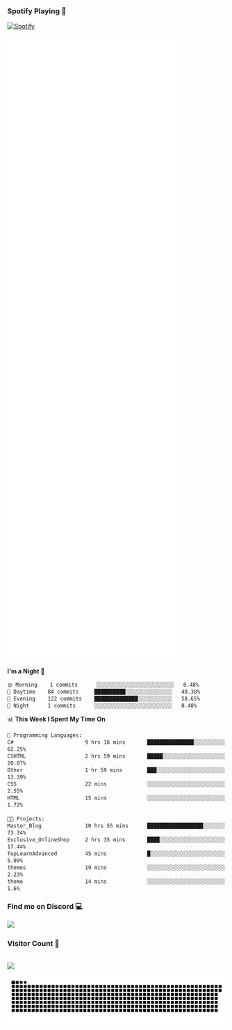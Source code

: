 ### Spotify Playing 🎵
[![Spotify](https://spotify-livestats-callme-milad.vercel.app/api/spotify)](https://open.spotify.com/user/314mrt6dxn5cqoxklh3thbwlr6by)

<img align="center" src="/github-metrics.svg" alt="Metrics" width="400">

<!--START_SECTION:waka-->
**I'm a Night 🦉** 

```text
🌞 Morning    1 commits      ░░░░░░░░░░░░░░░░░░░░░░░░░   0.48% 
🌆 Daytime    84 commits     ██████████░░░░░░░░░░░░░░░   40.38% 
🌃 Evening    122 commits    ██████████████░░░░░░░░░░░   58.65% 
🌙 Night      1 commits      ░░░░░░░░░░░░░░░░░░░░░░░░░   0.48%

```


📊 **This Week I Spent My Time On** 

```text
💬 Programming Languages: 
C#                       9 hrs 16 mins       ███████████████░░░░░░░░░░   62.25% 
CSHTML                   2 hrs 59 mins       █████░░░░░░░░░░░░░░░░░░░░   20.07% 
Other                    1 hr 59 mins        ███░░░░░░░░░░░░░░░░░░░░░░   13.39% 
CSS                      22 mins             ░░░░░░░░░░░░░░░░░░░░░░░░░   2.55% 
HTML                     15 mins             ░░░░░░░░░░░░░░░░░░░░░░░░░   1.72%

🐱‍💻 Projects: 
Master_Blog              10 hrs 55 mins      ██████████████████░░░░░░░   73.34% 
Exclusive_OnlineShop     2 hrs 35 mins       ████░░░░░░░░░░░░░░░░░░░░░   17.44% 
TopLearnAdvanced         45 mins             █░░░░░░░░░░░░░░░░░░░░░░░░   5.09% 
themes                   19 mins             ░░░░░░░░░░░░░░░░░░░░░░░░░   2.23% 
theme                    14 mins             ░░░░░░░░░░░░░░░░░░░░░░░░░   1.6%

```


<!--END_SECTION:waka-->

### Find me on Discord 💻
<a href="https://discord.gg/t35EjYprS6" rel="nofollow"> 
  <img src="https://discord.c99.nl/widget/theme-3/977957889358573609.png" data-canonical-src="https://discord.c99.nl/widget/theme-3/977957889358573609.png" style="max-width: 100%;"></a>

### Visitor Count 🔢
<p align="left"> 
  <br>
  <img src="https://profile-counter.glitch.me/callme-devil/count.svg" />
</p>

<img src="https://github.com/callme-devil/callme-devil/blob/output/github-contribution-grid-snake.svg" alt="snake" style="max-width: 100%;">
